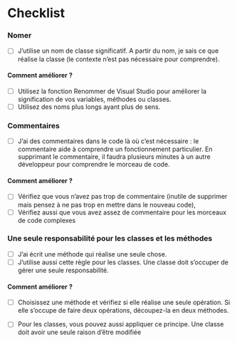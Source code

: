 # Checklist

### **Nomer**

* [ ] J’utilise un nom de classe significatif. A partir du nom, je sais ce que réalise la classe \(le contexte n’est pas nécessaire pour comprendre\). 

#### **Comment améliorer ?** 

* [ ] Utilisez la fonction Renommer de Visual Studio pour améliorer la signification de vos variables, méthodes ou classes. 
* [ ] Utilisez des noms plus longs ayant plus de sens.

### **Commentaires** 

* [ ] J’ai des commentaires dans le code là où c’est nécessaire : le commentaire aide à comprendre un fonctionnement particulier. En supprimant le commentaire, il faudra plusieurs minutes à un autre développeur pour comprendre le morceau de code. 

#### **Comment améliorer ?** 

* [ ] Vérifiez que vous n’avez pas trop de commentaire \(inutile de supprimer mais pensez à ne pas trop en mettre dans le nouveau code\),
* [ ] Vérifiez aussi que vous avez assez de commentaire pour les morceaux de code complexes 

### **Une seule responsabilité pour les classes et les méthodes** 

* [ ] J’ai écrit une méthode qui réalise une seule chose. 
* [ ] J’utilise aussi cette règle pour les classes. Une classe doit s’occuper de gérer une seule responsabilité. 

#### **Comment améliorer ?**

* [ ] Choisissez une méthode et vérifiez si elle réalise une seule opération. Si elle s’occupe de faire deux opérations, découpez-la en deux méthodes. 
* [ ] Pour les classes, vous pouvez aussi appliquer ce principe. Une classe doit avoir une seule raison d’être modifiée 

